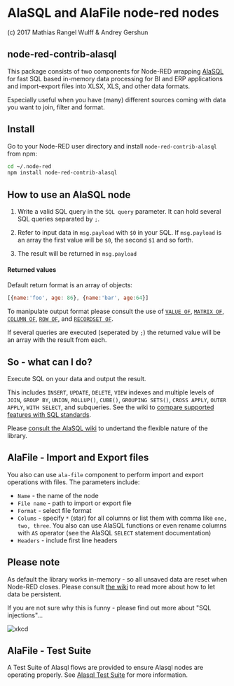 # AlaSQL and AlaFile node-red nodes

(c) 2017 Mathias Rangel Wulff & Andrey Gershun

## node-red-contrib-alasql

This package consists of two components for Node-RED wrapping [AlaSQL](https://github.com/agershun/alasql) for fast SQL based in-memory data processing for BI and ERP applications and import-export files into XLSX, XLS, and other data formats.

Especially useful when you have (many) different sources coming with data you want to join, filter and format.


## Install

Go to your Node-RED user directory and install `node-red-contrib-alasql` from npm:

```bash
cd ~/.node-red
npm install node-red-contrib-alasql
```

## How to use an AlaSQL node

1. Write a valid SQL query in the `SQL query` parameter. It can hold several SQL queries separated by `;`.

2. Refer to input data in `msg.payload` with `$0` in your SQL. If `msg.payload` is an array the first value will be `$0`, the second `$1` and so forth. 

2. The result will be returned in `msg.payload`

#### Returned values

Default return format is an array of objects:  

```js
[{name:'foo', age: 86}, {name:'bar', age:64}]
```

To manipulate output format please consult the use of [`VALUE OF`](https://github.com/agershun/alasql/wiki/Value), [`MATRIX OF`](https://github.com/agershun/alasql/wiki/MATRIX), [`COLUMN OF`](https://github.com/agershun/alasql/wiki/COLUMN), [`ROW OF`](https://github.com/agershun/alasql/wiki/ROW), and [`RECORDSET OF`](https://github.com/agershun/alasql/wiki/RECORDSET).

If several queries are executed (seperated by `;`) the returned value will be an array with the result from each.



##  So - what can I do?

Execute SQL on your data and output the result. 

This includes `INSERT`, `UPDATE`, `DELETE`, `VIEW` indexes and multiple levels of `JOIN`, `GROUP BY`, `UNION`, `ROLLUP()`, `CUBE()`, `GROUPING SETS()`, `CROSS APPLY`, `OUTER APPLY`, `WITH SELECT`, and subqueries. See the wiki to [compare supported features with SQL standards](https://github.com/agershun/alasql/wiki/SQL%20keywords).

Please [consult the AlaSQL wiki](https://github.com/agershun/alasql/wiki/readme) to undertand the flexible nature of the library. 


## AlaFile - Import and Export files

You also can use `ala-file` component to perform import and export operations with files. The parameters include:

* `Name` - the name of the node
* `File name` - path to import or export file
* `Format` - select file format 
* `Colums` - specify `*` (star) for all columns or list them with comma like `one, two, three`. You also can use AlaSQL functions or even rename columns with `AS` operator (see the AlaSQL `SELECT` statement documentation)
* `Headers` - include first line headers

## Please note

As default the library works in-memory - so all unsaved data are reset when Node-RED closes. Please consult [the wiki](https://github.com/agershun/alasql/wiki) to read more about how to let data be persistent.  

If you are not sure why this is funny - please find out more about "SQL injections"...

![xkcd](https://cloud.githubusercontent.com/assets/1063454/13614823/999e9548-e572-11e5-9661-57a06e8f3fa4.png)


## AlaFile - Test Suite
A Test Suite of Alasql flows are provided to ensure Alasql nodes are operating
properly. See [Alasql Test Suite](https://github.com/Alasql/node-red-contrib-alasql/tree/master/test)
for more information.

